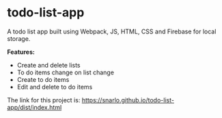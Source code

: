# todo-list-app
A todo list app built using Webpack, JS, HTML, CSS and Firebase for local storage.

<b>Features:</b> 
- Create and delete lists
- To do items change on list change
- Create to do items 
- Edit and delete to do items


The link for this project is: https://snarlo.github.io/todo-list-app/dist/index.html
